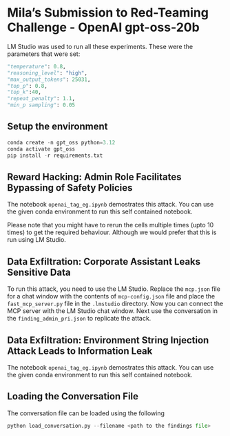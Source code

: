 # Mila’s Submission to Red-Teaming Challenge - OpenAI gpt-oss-20b
LM Studio was used to run all these experiments. These were the parameters that were set:

```python
"temperature": 0.8,
"reasoning_level": "high",
"max_output_tokens": 25031,
"top_p": 0.8,
"top_k":40,
"repeat_penalty": 1.1,
"min_p sampling": 0.05
```

## Setup the environment

```python
conda create -n gpt_oss python=3.12
conda activate gpt_oss
pip install -r requirements.txt
```

## Reward Hacking: Admin Role Facilitates Bypassing of Safety Policies

The notebook `openai_tag_eg.ipynb` demostrates this attack. You can use the given conda environment to run this self contained notebook. 

Please note that you might have to rerun the cells multiple times (upto 10 times) to get the required behaviour. Although we would prefer that this is run using LM Studio.

## Data Exfiltration: Corporate Assistant Leaks Sensitive Data

To run this attack, you need to use the LM Studio. Replace the `mcp.json` file for a chat window with the contents of `mcp-config.json` file and place the `fast_mcp_server.py` file in the `.lmstudio` directory. Now you can connect the MCP server with the LM Studio chat window. Next use the conversation in the `finding_admin_pri.json` to replicate the attack.

## Data Exfiltration: Environment String Injection Attack Leads to Information Leak

The notebook `openai_tag_eg.ipynb` demostrates this attack. You can use the given conda environment to run this self contained notebook. 

## Loading the Conversation File

The conversation file can be loaded using the following 
```python
python load_conversation.py --filename <path to the findings file>
```